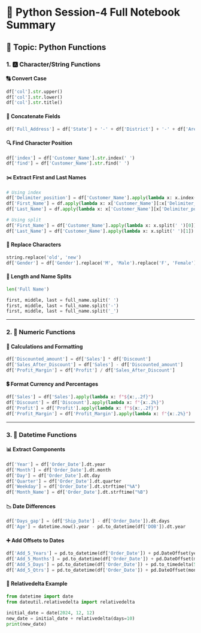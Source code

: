 # 📘 Python Session-4 Full Notebook Summary

## 🔹 Topic: Python Functions

### 1. 🅰️ Character/String Functions

#### 🔠 Convert Case
```python
df['col'].str.upper()
df['col'].str.lower()
df['col'].str.title()
````

#### 🔗 Concatenate Fields

```python
df['Full_Address'] = df['State'] + '-' + df['District'] + '-' + df['Area_Name']
```

#### 🔍 Find Character Position

```python
df['index'] = df['Customer_Name'].str.index(' ')
df['find'] = df['Customer_Name'].str.find(' ')
```

#### ✂️ Extract First and Last Names

```python
# Using index
df['Delimiter_position'] = df['Customer_Name'].apply(lambda x: x.index(' '))
df['First_Name'] = df.apply(lambda x: x['Customer_Name'][:x['Delimiter_position']], axis=1)
df['Last_Name'] = df.apply(lambda x: x['Customer_Name'][x['Delimiter_position']+1:], axis=1)

# Using split
df['First_Name'] = df['Customer_Name'].apply(lambda x: x.split(' ')[0])
df['Last_Name'] = df['Customer_Name'].apply(lambda x: x.split(' ')[1])
```

#### 🔁 Replace Characters

```python
string.replace('old', 'new')
df['Gender'] = df['Gender'].replace('M', 'Male').replace('F', 'Female')
```

#### 🔢 Length and Name Splits

```python
len('Full Name')

first, middle, last = full_name.split(' ')
first, middle, last = full_name.split('-')
first, middle, last = full_name.split('_')
```

---

### 2. 🔢 Numeric Functions

#### 🧮 Calculations and Formatting

```python
df['Discounted_amount'] = df['Sales'] * df['Discount']
df['Sales_After_Discount'] = df['Sales'] - df['Discounted_amount']
df['Profit_Margin'] = df['Profit'] / df['Sales_After_Discount']
```

#### 💲 Format Currency and Percentages

```python
df['Sales'] = df['Sales'].apply(lambda x: f"${x:,.2f}")
df['Discount'] = df['Discount'].apply(lambda x: f"{x:.2%}")
df['Profit'] = df['Profit'].apply(lambda x: f"${x:,.2f}")
df['Profit_Margin'] = df['Profit_Margin'].apply(lambda x: f"{x:.2%}")
```

---

### 3. 📆 Datetime Functions

#### 📊 Extract Components

```python
df['Year'] = df['Order_Date'].dt.year
df['Month'] = df['Order_Date'].dt.month
df['Day'] = df['Order_Date'].dt.day
df['Quarter'] = df['Order_Date'].dt.quarter
df['Weekday'] = df['Order_Date'].dt.strftime("%A")
df['Month_Name'] = df['Order_Date'].dt.strftime("%B")
```

#### 📉 Date Differences

```python
df['Days_gap'] = (df['Ship_Date'] - df['Order_Date']).dt.days
df['Age'] = datetime.now().year - pd.to_datetime(df['DOB']).dt.year
```

#### ➕ Add Offsets to Dates

```python
df['Add_5_Years'] = pd.to_datetime(df['Order_Date']) + pd.DateOffset(years=5)
df['Add_5_Months'] = pd.to_datetime(df['Order_Date']) + pd.DateOffset(months=5)
df['Add_5_Days'] = pd.to_datetime(df['Order_Date']) + pd.to_timedelta(5, unit='D')
df['Add_5_Qtrs'] = pd.to_datetime(df['Order_Date']) + pd.DateOffset(months=15)
```

#### 🧮 Relativedelta Example

```python
from datetime import date
from dateutil.relativedelta import relativedelta

initial_date = date(2024, 12, 12)
new_date = initial_date + relativedelta(days=10)
print(new_date)
```
